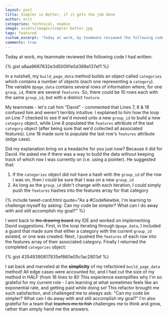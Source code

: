 ```yaml
---
layout: post
title: Simpler is Better, if it gets the job done
author: arit
categories: technical, newbie
image: assets/images/simpler-better.jpg
tags: featured
custom_excerpt: 'Today at work, my teammate reviewed the following code I had written...'
comments: true
---
```


Today at work, my teammate reviewed the following code I had written:

{% gist a8aa9667832e3d50091e5d388e137ef1 %}

In a nutshell, my `build_page_data` method builds an object called `categories` which contains a number of objects (each one representing a `category`). The variable `@page_data` contains several rows of information where, for one `group_id`, there are several `features`. So, there could be 10 rows each with the same `group_id`, but with a distinct `feature`.

My teammate - let's call him "David" - commented that Lines 7, 8 & 18 confused him and weren't terribly intuitive. I explained to him how the loop on Line 7 checked to see if we'd moved unto a new `group_id` to build a new `category` object, while Line 8 populated the `features` attribute of the last `category` object (after being sure that we'd collected all associated features). Line 18 made sure to populate the last row's `features` attribute (edge case).

Did my explanation bring on a headache for you just now? Because it did for David. He asked me if there was a way to build the data without keeping track of which row I was currently on (i.e. using a pointer). He suggested that:

1. If the `categories` object did not have a hash with the `group_id` of the row I was on, then I could be sure that I was on a new `group_id`
2. As long as the `group_id` didn't change with each iteration, I could simply push the `features` hashes into the features array for that category

{% include tweet-card.html quote="As a #CodeNewbie, I'm learning to challenge myself by asking: Can my code be simpler? What can I do away with and still accomplish my goal?" %}

I went back to <del>the drawing board</del> my IDE and worked on implementing David suggestions. First, in the loop iterating through `@page_data`, I included a guard that made sure that either a category with the current `group_id` existed, or one was created. Next, I pushed the `features` of each row into the features array of their associated category. Finally I returned the completed `categories` object:

{% gist 43549390817935ef860e05c1ac2801af %}

I sat back and marveled at the **simplicity** of my refactored `build_page_data` method! All edge cases were accounted for, and I had cut the size of my method in HALF (from 16 lines to 8)! This experience exemplifies why I'm so grateful for my current role - I am learning at what sometimes feels like an exponential rate, and getting paid while doing so! This refactor brought me such satisfaction, and challenged me to always ask: "Can my code be simpler? What can I do away with and still accomplish my goal?" I'm also grateful for a team that <del>teaches me to fish</del> challenges me to think and grow, rather than simply hand me the answers.